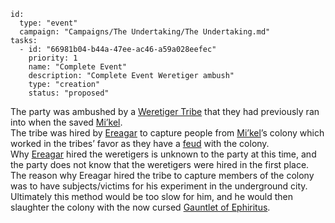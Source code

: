   
```RpgManager4  
id:   
  type: "event"  
  campaign: "Campaigns/The Undertaking/The Undertaking.md"  
tasks:   
  - id: "66981b04-b44a-47ee-ac46-a59a028eefec"  
    priority: 1  
    name: "Complete Event"  
    description: "Complete Event Weretiger ambush"  
    type: "creation"  
    status: "proposed"  
```  
  
The party was ambushed by a [Weretiger Tribe](Weretiger%20Tribe.md) that they had previously ran into when the saved [Mi’kel](Mi%E2%80%99kel.md).  
The tribe was hired by [Ereagar](Ereagar.md) to capture people from [Mi’kel](Mi%E2%80%99kel.md)’s colony which worked in the tribes’ favor as they have a [feud](feud.md) with the colony.   
Why [Ereagar](Ereagar.md) hired the weretigers is unknown to the party at this time, and the party does not know that the weretigers were hired in the first place.   
The reason why Ereagar hired the tribe to capture members of the colony was to have subjects/victims for his experiment in the underground city. Ultimately this method would be too slow for him, and he would then slaughter the colony with the now cursed [Gauntlet of Ephiritus](Gauntlet%20of%20Ephiritus.md).   
[](The%20Undertaking.md)  
[](Ereagar.md)  
[](Gauntlet%20of%20Ephiritus.md)  
[](Weretiger%20Tribe.md)
